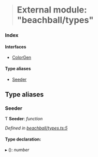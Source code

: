 > # External module: "beachball/types"

### Index

#### Interfaces

* [ColorGen](../interfaces/_beachball_types_.colorgen.md)

#### Type aliases

* [Seeder](_beachball_types_.md#seeder)

## Type aliases

###  Seeder

Ƭ **Seeder**: *function*

*Defined in [beachball/types.ts:5](https://github.com/polkadot-js/ui/blob/0cf9284/packages/ui-identicon/src/beachball/types.ts#L5)*

#### Type declaration:

▸ (): *number*